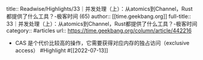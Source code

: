 title:: Readwise/Highlights/33｜并发处理（上）：从atomics到Channel，Rust都提供了什么工具？-极客时间 (65)
author:: [[time.geekbang.org]]
full-title:: 33｜并发处理（上）：从atomics到Channel，Rust都提供了什么工具？-极客时间
category:: #articles
url:: https://time.geekbang.org/column/article/442216

- CAS 是个代价比较高的操作，它需要获得对应内存的独占访问（exclusive access） #Highlight #[[2022-07-13]]